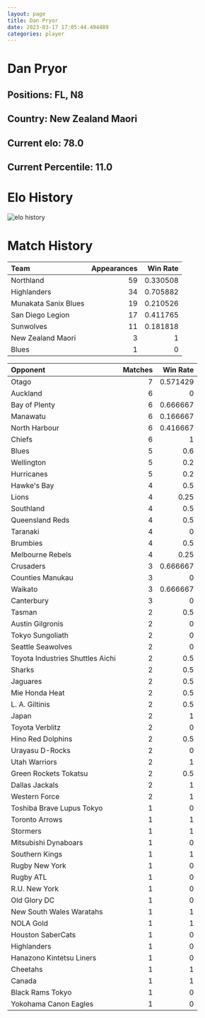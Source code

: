 ```yaml
---  
layout: page  
title: Dan Pryor  
date: 2023-03-17 17:05:44.494489  
categories: player  
---
```

# Dan Pryor

## Positions: FL, N8

## Country: New Zealand Maori

## Current elo: 78.0

## Current Percentile: 11.0

# Elo History


![elo history](history_DanPryor.png)
# Match History


| Team                 |   Appearances |   Win Rate |
|:---------------------|--------------:|-----------:|
| Northland            |            59 |   0.330508 |
| Highlanders          |            34 |   0.705882 |
| Munakata Sanix Blues |            19 |   0.210526 |
| San Diego Legion     |            17 |   0.411765 |
| Sunwolves            |            11 |   0.181818 |
| New Zealand Maori    |             3 |   1        |
| Blues                |             1 |   0        |

| Opponent                         |   Matches |   Win Rate |
|:---------------------------------|----------:|-----------:|
| Otago                            |         7 |   0.571429 |
| Auckland                         |         6 |   0        |
| Bay of Plenty                    |         6 |   0.666667 |
| Manawatu                         |         6 |   0.166667 |
| North Harbour                    |         6 |   0.416667 |
| Chiefs                           |         6 |   1        |
| Blues                            |         5 |   0.6      |
| Wellington                       |         5 |   0.2      |
| Hurricanes                       |         5 |   0.2      |
| Hawke's Bay                      |         4 |   0.5      |
| Lions                            |         4 |   0.25     |
| Southland                        |         4 |   0.5      |
| Queensland Reds                  |         4 |   0.5      |
| Taranaki                         |         4 |   0        |
| Brumbies                         |         4 |   0.5      |
| Melbourne Rebels                 |         4 |   0.25     |
| Crusaders                        |         3 |   0.666667 |
| Counties Manukau                 |         3 |   0        |
| Waikato                          |         3 |   0.666667 |
| Canterbury                       |         3 |   0        |
| Tasman                           |         2 |   0.5      |
| Austin Gilgronis                 |         2 |   0        |
| Tokyo Sungoliath                 |         2 |   0        |
| Seattle Seawolves                |         2 |   0        |
| Toyota Industries Shuttles Aichi |         2 |   0.5      |
| Sharks                           |         2 |   0.5      |
| Jaguares                         |         2 |   0.5      |
| Mie Honda Heat                   |         2 |   0.5      |
| L. A. Giltinis                   |         2 |   0.5      |
| Japan                            |         2 |   1        |
| Toyota Verblitz                  |         2 |   0        |
| Hino Red Dolphins                |         2 |   0.5      |
| Urayasu D-Rocks                  |         2 |   0        |
| Utah Warriors                    |         2 |   1        |
| Green Rockets Tokatsu            |         2 |   0.5      |
| Dallas Jackals                   |         2 |   1        |
| Western Force                    |         2 |   1        |
| Toshiba Brave Lupus Tokyo        |         1 |   0        |
| Toronto Arrows                   |         1 |   1        |
| Stormers                         |         1 |   1        |
| Mitsubishi Dynaboars             |         1 |   0        |
| Southern Kings                   |         1 |   1        |
| Rugby New York                   |         1 |   0        |
| Rugby ATL                        |         1 |   0        |
| R.U. New York                    |         1 |   0        |
| Old Glory DC                     |         1 |   0        |
| New South Wales Waratahs         |         1 |   1        |
| NOLA Gold                        |         1 |   1        |
| Houston SaberCats                |         1 |   0        |
| Highlanders                      |         1 |   0        |
| Hanazono Kintetsu Liners         |         1 |   0        |
| Cheetahs                         |         1 |   1        |
| Canada                           |         1 |   1        |
| Black Rams Tokyo                 |         1 |   0        |
| Yokohama Canon Eagles            |         1 |   0        |
